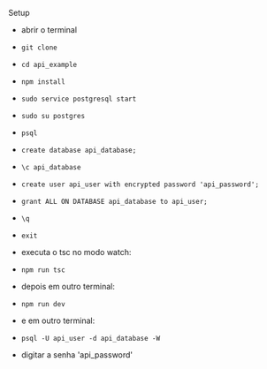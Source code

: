 Setup

- abrir o terminal
- `git clone`
- `cd api_example`
- `npm install`
- `sudo service postgresql start`
- `sudo su postgres`
- `psql`
- `create database api_database;`
- `\c api_database`
- `create user api_user with encrypted password 'api_password';`
- `grant ALL ON DATABASE api_database to api_user;`
- `\q`
- `exit`

- executa o tsc no modo watch:
- `npm run tsc`

- depois em outro terminal:
- `npm run dev`

- e em outro terminal:
- `psql -U api_user -d api_database -W`
- digitar a senha 'api_password'
